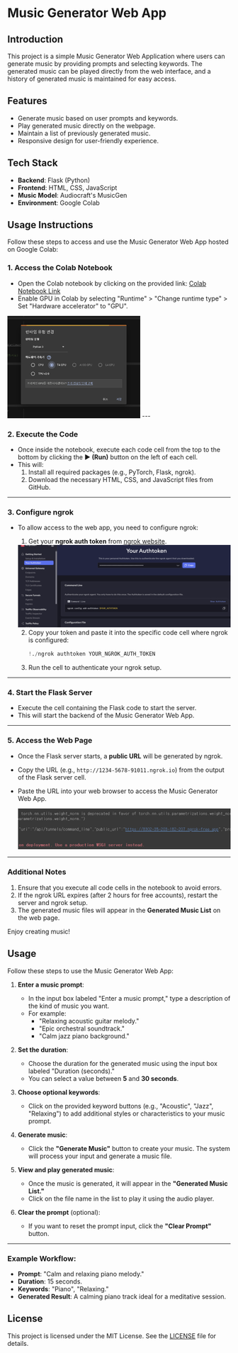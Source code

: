 # Music Generator Web App

## Introduction
This project is a simple Music Generator Web Application where users can generate music by providing prompts and selecting keywords. 
The generated music can be played directly from the web interface, and a history of generated music is maintained for easy access.

## Features
- Generate music based on user prompts and keywords.
- Play generated music directly on the webpage.
- Maintain a list of previously generated music.
- Responsive design for user-friendly experience.

## Tech Stack
- **Backend**: Flask (Python)
- **Frontend**: HTML, CSS, JavaScript
- **Music Model**: Audiocraft's MusicGen
- **Environment**: Google Colab

## Usage Instructions

Follow these steps to access and use the Music Generator Web App hosted on Google Colab:

### 1. Access the Colab Notebook
- Open the Colab notebook by clicking on the provided link:
  [Colab Notebook Link](https://colab.research.google.com/drive/11Yi82YDL2XoeRhGQV2dR9hdVcUmUCZjn?usp=sharing)
- Enable GPU in Colab by selecting "Runtime" > "Change runtime type" > Set "Hardware accelerator" to "GPU".
<img src="images/use_gpu.png" alt="Resized Image" width="300">
---

### 2. Execute the Code
- Once inside the notebook, execute each code cell from the top to the bottom by clicking the **▶ (Run)** button on the left of each cell.
- This will:
  1. Install all required packages (e.g., PyTorch, Flask, ngrok).
  2. Download the necessary HTML, CSS, and JavaScript files from GitHub.

---

### 3. Configure ngrok
- To allow access to the web app, you need to configure ngrok:
  1. Get your **ngrok auth token** from [ngrok website](https://dashboard.ngrok.com/get-started/your-authtoken).
 
     
     
   <img src="images/token_copy.png" alt="Resized Image" width="500">
 
  2. Copy your token and paste it into the specific code cell where ngrok is configured:
     ```python
     !./ngrok authtoken YOUR_NGROK_AUTH_TOKEN
     ```
  3. Run the cell to authenticate your ngrok setup.

---

### 4. Start the Flask Server
- Execute the cell containing the Flask code to start the server.
- This will start the backend of the Music Generator Web App.

---

### 5. Access the Web Page
- Once the Flask server starts, a **public URL** will be generated by ngrok.
- Copy the URL (e.g., `http://1234-5678-91011.ngrok.io`) from the output of the Flask server cell.
- Paste the URL into your web browser to access the Music Generator Web App.

  <img src="images/server_url.png" alt="Resized Image" width="500">

---

### **Additional Notes**
1. Ensure that you execute all code cells in the notebook to avoid errors.
2. If the ngrok URL expires (after 2 hours for free accounts), restart the server and ngrok setup.
3. The generated music files will appear in the **Generated Music List** on the web page.

Enjoy creating music!


## Usage

Follow these steps to use the Music Generator Web App:

1. **Enter a music prompt**:
   - In the input box labeled "Enter a music prompt," type a description of the kind of music you want.
   - For example:
     - "Relaxing acoustic guitar melody."
     - "Epic orchestral soundtrack."
     - "Calm jazz piano background."

2. **Set the duration**:
   - Choose the duration for the generated music using the input box labeled "Duration (seconds)."
   - You can select a value between **5** and **30 seconds**.

3. **Choose optional keywords**:
   - Click on the provided keyword buttons (e.g., "Acoustic", "Jazz", "Relaxing") to add additional styles or characteristics to your music prompt.

4. **Generate music**:
   - Click the **"Generate Music"** button to create your music. The system will process your input and generate a music file.

5. **View and play generated music**:
   - Once the music is generated, it will appear in the **"Generated Music List."**
   - Click on the file name in the list to play it using the audio player.

6. **Clear the prompt** (optional):
   - If you want to reset the prompt input, click the **"Clear Prompt"** button.

---

### Example Workflow:
- **Prompt**: "Calm and relaxing piano melody."
- **Duration**: 15 seconds.
- **Keywords**: "Piano", "Relaxing."
- **Generated Result**: A calming piano track ideal for a meditative session.

## License

This project is licensed under the MIT License. See the [LICENSE](LICENSE) file for details.



